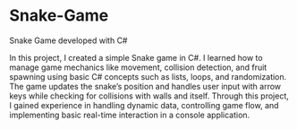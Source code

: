 # Snake-Game
 Snake Game developed with C# 
 
In this project, I created a simple Snake game in C#. I learned how to manage game mechanics like movement, collision detection, and fruit spawning using basic C# concepts such as lists, loops, and randomization. The game updates the snake’s position and handles user input with arrow keys while checking for collisions with walls and itself. Through this project, I gained experience in handling dynamic data, controlling game flow, and implementing basic real-time interaction in a console application.
